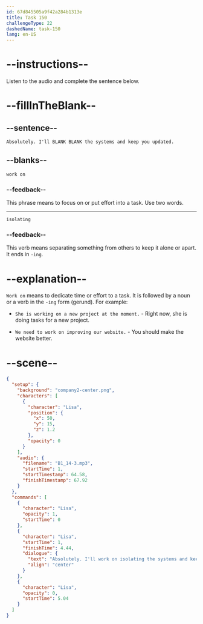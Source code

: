 ```yaml
---
id: 67d845505a9f42a284b1313e
title: Task 150
challengeType: 22
dashedName: task-150
lang: en-US
---
```


<!-- (audio) Lisa: Absolutely. I'll work on isolating the systems and keep you updated. -->

# --instructions--

Listen to the audio and complete the sentence below.

# --fillInTheBlank--

## --sentence--

`Absolutely. I'll BLANK BLANK the systems and keep you updated.`

## --blanks--

`work on`

### --feedback--

This phrase means to focus on or put effort into a task. Use two words.

---

`isolating`

### --feedback--

This verb means separating something from others to keep it alone or apart. It ends in `-ing`.

# --explanation--

`Work on` means to dedicate time or effort to a task. It is followed by a noun or a verb in the `-ing` form (gerund). For example:

- `She is working on a new project at the moment.` - Right now, she is doing tasks for a new project.

- `We need to work on improving our website.` - You should make the website better.

# --scene--

```json
{
  "setup": {
    "background": "company2-center.png",
    "characters": [
      {
        "character": "Lisa",
        "position": {
          "x": 50,
          "y": 15,
          "z": 1.2
        },
        "opacity": 0
      }
    ],
    "audio": {
      "filename": "B1_14-3.mp3",
      "startTime": 1,
      "startTimestamp": 64.58,
      "finishTimestamp": 67.92
    }
  },
  "commands": [
    {
      "character": "Lisa",
      "opacity": 1,
      "startTime": 0
    },
    {
      "character": "Lisa",
      "startTime": 1,
      "finishTime": 4.44,
      "dialogue": {
        "text": "Absolutely. I'll work on isolating the systems and keep you updated.",
        "align": "center"
      }
    },
    {
      "character": "Lisa",
      "opacity": 0,
      "startTime": 5.04
    }
  ]
}
```
